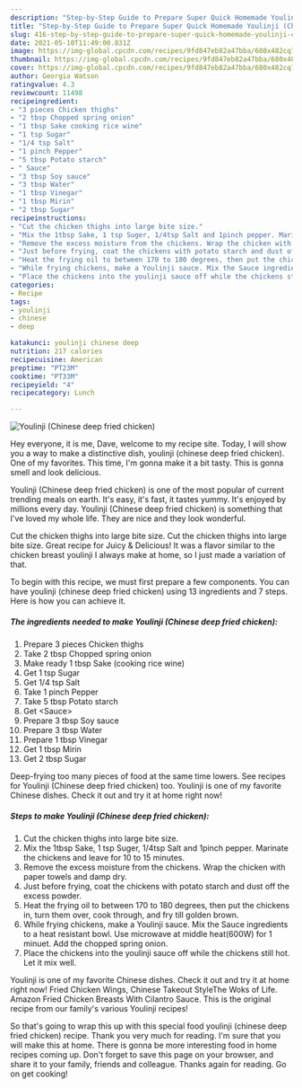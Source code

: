 ```yaml
---
description: "Step-by-Step Guide to Prepare Super Quick Homemade Youlinji (Chinese deep fried chicken)"
title: "Step-by-Step Guide to Prepare Super Quick Homemade Youlinji (Chinese deep fried chicken)"
slug: 416-step-by-step-guide-to-prepare-super-quick-homemade-youlinji-chinese-deep-fried-chicken
date: 2021-05-10T11:49:00.831Z
image: https://img-global.cpcdn.com/recipes/9fd847eb82a47bba/680x482cq70/youlinji-chinese-deep-fried-chicken-recipe-main-photo.jpg
thumbnail: https://img-global.cpcdn.com/recipes/9fd847eb82a47bba/680x482cq70/youlinji-chinese-deep-fried-chicken-recipe-main-photo.jpg
cover: https://img-global.cpcdn.com/recipes/9fd847eb82a47bba/680x482cq70/youlinji-chinese-deep-fried-chicken-recipe-main-photo.jpg
author: Georgia Watson
ratingvalue: 4.3
reviewcount: 11498
recipeingredient:
- "3 pieces Chicken thighs"
- "2 tbsp Chopped spring onion"
- "1 tbsp Sake cooking rice wine"
- "1 tsp Sugar"
- "1/4 tsp Salt"
- "1 pinch Pepper"
- "5 tbsp Potato starch"
- " Sauce"
- "3 tbsp Soy sauce"
- "3 tbsp Water"
- "1 tbsp Vinegar"
- "1 tbsp Mirin"
- "2 tbsp Sugar"
recipeinstructions:
- "Cut the chicken thighs into large bite size."
- "Mix the 1tbsp Sake, 1 tsp Suger, 1/4tsp Salt and 1pinch pepper. Marinate the chickens and leave for 10 to 15 minutes."
- "Remove the excess moisture from the chickens. Wrap the chicken with paper towels and damp dry."
- "Just before frying, coat the chickens with potato starch and dust off the excess powder."
- "Heat the frying oil to between 170 to 180 degrees, then put the chickens in, turn them over, cook through, and fry till golden brown."
- "While frying chickens, make a Youlinji sauce. Mix the Sauce ingredients to a heat resistant bowl. Use microwave at middle heat(600W) for 1 minuet. Add the chopped spring onion."
- "Place the chickens into the youlinji sauce off while the chickens still hot. Let it mix well."
categories:
- Recipe
tags:
- youlinji
- chinese
- deep

katakunci: youlinji chinese deep 
nutrition: 217 calories
recipecuisine: American
preptime: "PT23M"
cooktime: "PT33M"
recipeyield: "4"
recipecategory: Lunch

---
```



![Youlinji (Chinese deep fried chicken)](https://img-global.cpcdn.com/recipes/9fd847eb82a47bba/680x482cq70/youlinji-chinese-deep-fried-chicken-recipe-main-photo.jpg)

Hey everyone, it is me, Dave, welcome to my recipe site. Today, I will show you a way to make a distinctive dish, youlinji (chinese deep fried chicken). One of my favorites. This time, I'm gonna make it a bit tasty. This is gonna smell and look delicious.

Youlinji (Chinese deep fried chicken) is one of the most popular of current trending meals on earth. It's easy, it's fast, it tastes yummy. It's enjoyed by millions every day. Youlinji (Chinese deep fried chicken) is something that I've loved my whole life. They are nice and they look wonderful.

Cut the chicken thighs into large bite size. Cut the chicken thighs into large bite size. Great recipe for Juicy &amp; Delicious! It was a flavor similar to the chicken breast youlinji I always make at home, so I just made a variation of that.


To begin with this recipe, we must first prepare a few components. You can have youlinji (chinese deep fried chicken) using 13 ingredients and 7 steps. Here is how you can achieve it.

<!--inarticleads1-->

##### The ingredients needed to make Youlinji (Chinese deep fried chicken):

1. Prepare 3 pieces Chicken thighs
1. Take 2 tbsp Chopped spring onion
1. Make ready 1 tbsp Sake (cooking rice wine)
1. Get 1 tsp Sugar
1. Get 1/4 tsp Salt
1. Take 1 pinch Pepper
1. Take 5 tbsp Potato starch
1. Get  &lt;Sauce&gt;
1. Prepare 3 tbsp Soy sauce
1. Prepare 3 tbsp Water
1. Prepare 1 tbsp Vinegar
1. Get 1 tbsp Mirin
1. Get 2 tbsp Sugar


Deep-frying too many pieces of food at the same time lowers. See recipes for Youlinji (Chinese deep fried chicken) too. Youlinji is one of my favorite Chinese dishes. Check it out and try it at home right now! 

<!--inarticleads2-->

##### Steps to make Youlinji (Chinese deep fried chicken):

1. Cut the chicken thighs into large bite size.
1. Mix the 1tbsp Sake, 1 tsp Suger, 1/4tsp Salt and 1pinch pepper. Marinate the chickens and leave for 10 to 15 minutes.
1. Remove the excess moisture from the chickens. Wrap the chicken with paper towels and damp dry.
1. Just before frying, coat the chickens with potato starch and dust off the excess powder.
1. Heat the frying oil to between 170 to 180 degrees, then put the chickens in, turn them over, cook through, and fry till golden brown.
1. While frying chickens, make a Youlinji sauce. Mix the Sauce ingredients to a heat resistant bowl. Use microwave at middle heat(600W) for 1 minuet. Add the chopped spring onion.
1. Place the chickens into the youlinji sauce off while the chickens still hot. Let it mix well.


Youlinji is one of my favorite Chinese dishes. Check it out and try it at home right now! Fried Chicken Wings, Chinese Takeout StyleThe Woks of Life. Amazon Fried Chicken Breasts With Cilantro Sauce. This is the original recipe from our family&#39;s various Youlinji recipes! 

So that's going to wrap this up with this special food youlinji (chinese deep fried chicken) recipe. Thank you very much for reading. I'm sure that you will make this at home. There is gonna be more interesting food in home recipes coming up. Don't forget to save this page on your browser, and share it to your family, friends and colleague. Thanks again for reading. Go on get cooking!
